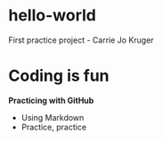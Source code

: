 # hello-world
First practice project - Carrie Jo Kruger
# Coding is fun 
**Practicing with GitHub**
- Using Markdown
- Practice, practice

